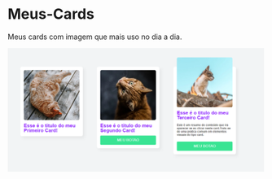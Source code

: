# Meus-Cards
Meus cards com imagem que mais uso no dia a dia.

![Card Imagem](https://github.com/fehporto97/Meus-Cards/blob/master/cards-image.png)
